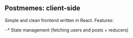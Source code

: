 ## Postmemes: client-side

Simple and clean frontend written in React. Features:

⋅⋅* State management (fetching users and posts + reducers)

